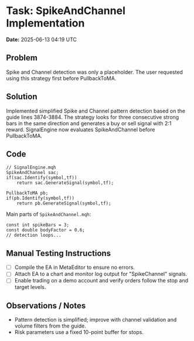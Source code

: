 # Task: SpikeAndChannel Implementation
**Date:** 2025-06-13 04:19 UTC

## Problem
Spike and Channel detection was only a placeholder. The user requested using this strategy first before PullbackToMA.

## Solution
Implemented simplified Spike and Channel pattern detection based on the guide lines 3874-3884. The strategy looks for three consecutive strong bars in the same direction and generates a buy or sell signal with 2:1 reward. SignalEngine now evaluates SpikeAndChannel before PullbackToMA.

## Code
```mql5
// SignalEngine.mqh
SpikeAndChannel sac;
if(sac.Identify(symbol,tf))
    return sac.GenerateSignal(symbol,tf);

PullbackToMA pb;
if(pb.Identify(symbol,tf))
    return pb.GenerateSignal(symbol,tf);
```
Main parts of `SpikeAndChannel.mqh`:
```mql5
const int spikeBars = 3;
const double bodyFactor = 0.6;
// detection loops...
```

## Manual Testing Instructions
- [ ] Compile the EA in MetaEditor to ensure no errors.
- [ ] Attach EA to a chart and monitor log output for "SpikeChannel" signals.
- [ ] Enable trading on a demo account and verify orders follow the stop and target levels.

## Observations / Notes
- Pattern detection is simplified; improve with channel validation and volume filters from the guide.
- Risk parameters use a fixed 10-point buffer for stops.
